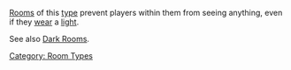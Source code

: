 [Rooms](:Category:_Rooms.md "wikilink") of this
[type](:Category:_Room_Types.md "wikilink") prevent players within them
from seeing anything, even if they [wear](Wear.md "wikilink") a
[light](:Category:_Lights.md "wikilink").

See also [Dark Rooms](Dark_Rooms.md "wikilink").

[Category: Room Types](Category:_Room_Types "wikilink")
